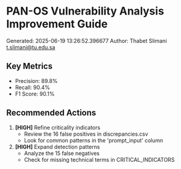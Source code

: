 # PAN-OS Vulnerability Analysis Improvement Guide

Generated: 2025-06-19 13:26:52.396677
Author: Thabet Slimani <t.slimani@tu.edu.sa>

## Key Metrics
- Precision: 89.8%
- Recall: 90.4%
- F1 Score: 90.1%

## Recommended Actions
1. **[HIGH]** Refine criticality indicators  
   - Review the 16 false positives in discrepancies.csv  
   - Look for common patterns in the 'prompt_input' column  
2. **[HIGH]** Expand detection patterns  
   - Analyze the 15 false negatives  
   - Check for missing technical terms in CRITICAL_INDICATORS  
